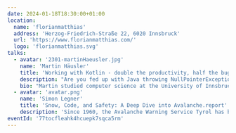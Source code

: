 ```yaml
---
date: 2024-01-18T18:30:00+01:00
location:
  name: 'florianmatthias'
  address: 'Herzog-Friedrich-Straße 22, 6020 Innsbruck'
  url: 'https://www.florianmatthias.com/'
  logo: 'florianmatthias.svg'
talks:
  - avatar: '2301-martinHaeusler.jpg'
    name: 'Martin Häusler'
    title: 'Working with Kotlin - double the productivity, half the bugs'
    description: "Are you fed up with Java throwing NullPointerExceptions at you in production? Did you write enough getters and setters for a whole developer lifetime? Do you wish for something better? Then this talk is for you. We'll talk about Kotlin, the programming language created by JetBrains, which has taken the world of the Java Virtual Machine by storm. From Android apps to server-side development and even build scripts, Kotlin is everywhere. The talk gives an introduction to the language and its key features as well as side-by-side comparisons with Java. Whether you're a seasoned Java veteran, or a newcomer who's just learning programming, this talk has something in store for you."
    bio: "Martin studied computer science at the University of Innsbruck. While working towards his PhD, he got in touch with the founders of Txture, the startup company he's working for today as a senior backend developer and software architect. His favorite topics include Kotlin, the Java Virtual Machine and databases. Outside of his job he's a passionate gamer, from the latest blockbusters on PC and consoles to classic tabletop dungeons and dragons."
  - avatar: 'avatar.png'
    name: 'Simon Legner'
    title: 'Snow, Code, and Safety: A Deep Dive into Avalanche.report'
    description: 'Since 1960, the Avalanche Warning Service Tyrol has been a crucial element in ensuring the safety of both winter sports enthusiasts and Alpine residents. Starting from December 2018, a joint bulletin has been published for the Euregio Tyrol–South-Tyrol–Trentino in seven languages. The entire software stack supporting this service is open source (FOSS) and undergoes continuous development on GitLab. This talk provides an in-depth look into the software powering the daily avalanche bulletin, along with the standards (EAWS, CAAML) and processes that operate behind the scenes.'
eventId: '77tocfleahk4hcuepk7sqca5rm'
---
```

